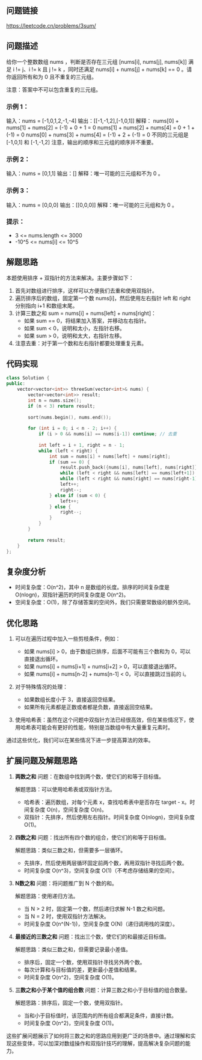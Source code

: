 ## 问题链接
https://leetcode.cn/problems/3sum/

## 问题描述
给你一个整数数组 nums ，判断是否存在三元组 [nums[i], nums[j], nums[k]] 满足 i != j、i != k 且 j != k ，同时还满足 nums[i] + nums[j] + nums[k] == 0 。请你返回所有和为 0 且不重复的三元组。

注意：答案中不可以包含重复的三元组。

### 示例 1：

输入：nums = [-1,0,1,2,-1,-4]
输出：[[-1,-1,2],[-1,0,1]]
解释：
nums[0] + nums[1] + nums[2] = (-1) + 0 + 1 = 0
nums[1] + nums[2] + nums[4] = 0 + 1 + (-1) = 0
nums[0] + nums[3] + nums[4] = (-1) + 2 + (-1) = 0
不同的三元组是 [-1,0,1] 和 [-1,-1,2]
注意，输出的顺序和三元组的顺序并不重要。

### 示例 2：

输入：nums = [0,1,1]
输出：[]
解释：唯一可能的三元组和不为 0 。

### 示例 3：

输入：nums = [0,0,0]
输出：[[0,0,0]]
解释：唯一可能的三元组和为 0 。

### 提示：

- 3 <= nums.length <= 3000
- -10^5 <= nums[i] <= 10^5

## 解题思路
本题使用排序 + 双指针的方法来解决。主要步骤如下：

1. 首先对数组进行排序，这样可以方便我们去重和使用双指针。
2. 遍历排序后的数组，固定第一个数 nums[i]，然后使用左右指针 left 和 right 分别指向 i+1 和数组末尾。
3. 计算三数之和 sum = nums[i] + nums[left] + nums[right]：
   - 如果 sum == 0，将结果加入答案，并移动左右指针。
   - 如果 sum < 0，说明和太小，左指针右移。
   - 如果 sum > 0，说明和太大，右指针左移。
4. 注意去重：对于第一个数和左右指针都要处理重复元素。

## 代码实现
```cpp
class Solution {
public:
    vector<vector<int>> threeSum(vector<int>& nums) {
        vector<vector<int>> result;
        int n = nums.size();
        if (n < 3) return result;
        
        sort(nums.begin(), nums.end());
        
        for (int i = 0; i < n - 2; i++) {
            if (i > 0 && nums[i] == nums[i-1]) continue; // 去重
            
            int left = i + 1, right = n - 1;
            while (left < right) {
                int sum = nums[i] + nums[left] + nums[right];
                if (sum == 0) {
                    result.push_back({nums[i], nums[left], nums[right]});
                    while (left < right && nums[left] == nums[left+1]) left++; // 去重
                    while (left < right && nums[right] == nums[right-1]) right--; // 去重
                    left++;
                    right--;
                } else if (sum < 0) {
                    left++;
                } else {
                    right--;
                }
            }
        }
        
        return result;
    }
};
```

## 复杂度分析
- 时间复杂度：O(n^2)，其中 n 是数组的长度。排序的时间复杂度是 O(nlogn)，双指针遍历的时间复杂度是 O(n^2)。
- 空间复杂度：O(1)，除了存储答案的空间外，我们只需要常数级的额外空间。

## 优化思路
1. 可以在遍历过程中加入一些剪枝条件，例如：
   - 如果 nums[i] > 0，由于数组已排序，后面不可能有三个数和为 0，可以直接退出循环。
   - 如果 nums[i] + nums[i+1] + nums[i+2] > 0，可以直接退出循环。
   - 如果 nums[i] + nums[n-2] + nums[n-1] < 0，可以直接跳过当前的 i。

2. 对于特殊情况的处理：
   - 如果数组长度小于 3，直接返回空结果。
   - 如果所有元素都是正数或者都是负数，直接返回空结果。

3. 使用哈希表：虽然在这个问题中双指针方法已经很高效，但在某些情况下，使用哈希表可能会有更好的性能，特别是当数组中有大量重复元素时。

通过这些优化，我们可以在某些情况下进一步提高算法的效率。

## 扩展问题及解题思路

1. **两数之和**
   问题：在数组中找到两个数，使它们的和等于目标值。
   
   解题思路：可以使用哈希表或双指针方法。
   - 哈希表：遍历数组，对每个元素 x，查找哈希表中是否存在 target - x。时间复杂度 O(n)，空间复杂度 O(n)。
   - 双指针：先排序，然后使用左右指针。时间复杂度 O(nlogn)，空间复杂度 O(1)。

2. **四数之和**
   问题：找出所有四个数的组合，使它们的和等于目标值。
   
   解题思路：类似三数之和，但需要多一层循环。
   - 先排序，然后使用两层循环固定前两个数，再用双指针寻找后两个数。
   - 时间复杂度 O(n^3)，空间复杂度 O(1)（不考虑存储结果的空间）。

3. **N数之和**
   问题：将问题推广到 N 个数的和。
   
   解题思路：使用递归方法。
   - 当 N > 2 时，固定第一个数，然后递归求解 N-1 数之和问题。
   - 当 N = 2 时，使用双指针方法解决。
   - 时间复杂度 O(n^(N-1))，空间复杂度 O(N)（递归调用栈的深度）。

4. **最接近的三数之和**
   问题：找出三个数，使它们的和最接近目标值。
   
   解题思路：类似三数之和，但需要记录最小差值。
   - 排序后，固定一个数，使用双指针寻找另外两个数。
   - 每次计算和与目标值的差，更新最小差值和结果。
   - 时间复杂度 O(n^2)，空间复杂度 O(1)。

5. **三数之和小于某个值的组合数**
   问题：计算三数之和小于目标值的组合数量。
   
   解题思路：排序后，固定一个数，使用双指针。
   - 当和小于目标值时，该范围内的所有组合都满足条件，直接计数。
   - 时间复杂度 O(n^2)，空间复杂度 O(1)。

这些扩展问题展示了如何将三数之和的思路应用到更广泛的场景中。通过理解和实现这些变体，可以加深对数组操作和双指针技巧的理解，提高解决复杂问题的能力。
